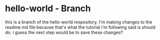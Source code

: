 # hello-world - Branch

this is a branch of the hello-world respository.
I'm making changes to the readme.md file because that's what the tutorial i'm following
said is should do. i guess the next step would be to save these changes?
